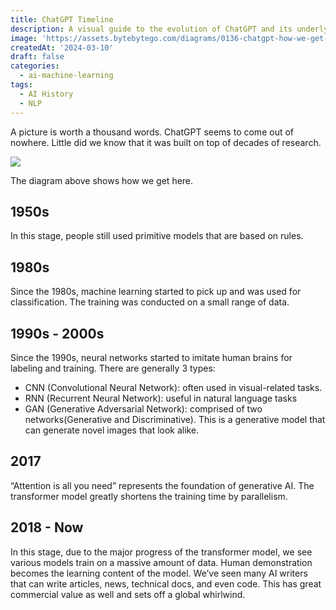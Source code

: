 ```yaml
---
title: ChatGPT Timeline
description: A visual guide to the evolution of ChatGPT and its underlying tech.
image: 'https://assets.bytebytego.com/diagrams/0136-chatgpt-how-we-get-here.png'
createdAt: '2024-03-10'
draft: false
categories:
  - ai-machine-learning
tags:
  - AI History
  - NLP
---
```


A picture is worth a thousand words. ChatGPT seems to come out of nowhere. Little did we know that it was built on top of decades of research.

![](https://assets.bytebytego.com/diagrams/0136-chatgpt-how-we-get-here.png)

The diagram above shows how we get here.

## 1950s

In this stage, people still used primitive models that are based on rules.

## 1980s

Since the 1980s, machine learning started to pick up and was used for classification. The training was conducted on a small range of data.

## 1990s - 2000s

Since the 1990s, neural networks started to imitate human brains for labeling and training. There are generally 3 types:
  
- CNN (Convolutional Neural Network): often used in visual-related tasks.
- RNN (Recurrent Neural Network): useful in natural language tasks
- GAN (Generative Adversarial Network): comprised of two networks(Generative and Discriminative). This is a generative model that can generate novel images that look alike.

## 2017

“Attention is all you need” represents the foundation of generative AI. The transformer model greatly shortens the training time by parallelism.
   
## 2018 - Now

In this stage, due to the major progress of the transformer model, we see various models train on a massive amount of data. Human demonstration becomes the learning content of the model. We’ve seen many AI writers that can write articles, news, technical docs, and even code. This has great commercial value as well and sets off a global whirlwind.
